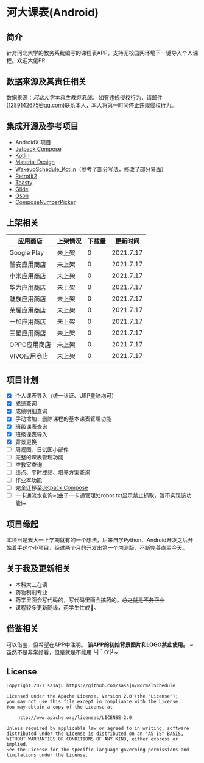 # 河大课表(Android)

## 简介

针对河北大学的教务系统编写的课程表APP，支持无校园网环境下一键导入个人课程。欢迎大佬PR

## 数据来源及其责任相关

数据来源：*河北大学本科生教务系统。*
如有违规侵权行为，请邮件(1289142675@qq.com)联系本人，本人将第一时间停止违规侵权行为。

## 集成开源及参考项目

- AndroidX 项目
- [Jetpack Compose](https://developer.android.com/jetpack/compose)
- [Kotlin](https://github.com/JetBrains/kotlin)
- [Material Design](https://github.com/material-components/material-components-android)
- [WakeupSchedule_Kotlin](https://github.com/YZune/WakeupSchedule_Kotlin)（参考了部分写法，修改了部分界面）
- [Retrofit2](https://github.com/square/retrofit)
- [Toasty](https://github.com/GrenderG/Toasty)
- [Glide](https://github.com/bumptech/glide)
- [Gson](https://github.com/google/gson)
- [ComposeNumberPicker](https://gist.github.com/vganin/a9a84653a9f48a2d669910fbd48e32d5)

## 上架相关

| 应用商店 | 上架情况 | 下载量 | 更新时间 |
| ------------- | ------------- |------|--|
| Google Play  | 未上架  | 0 |2021.7.17|
| 酷安应用商店  | 未上架  | 0 |2021.7.17|
| 小米应用商店  | 未上架  | 0 |2021.7.17|
| 华为应用商店  | 未上架  | 0 |2021.7.17|
| 魅族应用商店  | 未上架  | 0 |2021.7.17|
| 荣耀应用商店  | 未上架  | 0 |2021.7.17|
| 一加应用商店  | 未上架  | 0 |2021.7.17|
| 三星应用商店  | 未上架  | 0 |2021.7.17|
| OPPO应用商店  | 未上架  | 0 |2021.7.17|
| VIVO应用商店  | 未上架  | 0 |2021.7.17|

## 项目计划

- [x] 个人课表导入（统一认证、URP登陆均可）
- [x] 成绩查询
- [x] 成绩明细查询
- [x] 手动增加、删除课程的基本课表管理功能
- [x] 班级课表查询
- [x] 班级课表导入
- [x] 背景更换
- [ ] 周视图、日试图小部件
- [ ] 完整的课表管理功能
- [ ] 空教室查询
- [ ] 绩点、平时成绩、培养方案查询
- [ ] 作业本功能
- [ ] 完全迁移至[Jetpack Compose](https://developer.android.com/jetpack/compose)
- [ ] 一卡通流水查询~(由于一卡通管理处robot.txt显示禁止抓取，暂不实现该功能)~

## 项目缘起

本项目是我大一上学期就有的一个想法，后来自学Python、Android开发之后开始着手这个小项目，经过两个月的开发出第一个内测版，不断完善直至今天。

## 关于我及更新相关

- 本科大三在读
- 药物制剂专业
- 药学里面会写代码的，写代码里面会搞药的。~~总之就是不务正业~~
- 课程较多更新随缘，药学生忙成🐶。

## 借鉴相关

可以借鉴，但希望在APP中注明。
**该APP的初始背景图片和LOGO禁止使用。**
~虽然不是非常好看，但是就是不能用┗|｀O′|┛~

## License

```License
Copyright 2021 sasaju https://github.com/sasaju/NormalSchedule

Licensed under the Apache License, Version 2.0 (the "License");
you may not use this file except in compliance with the License.
You may obtain a copy of the License at

    http://www.apache.org/licenses/LICENSE-2.0

Unless required by applicable law or agreed to in writing, software
distributed under the License is distributed on an "AS IS" BASIS,
WITHOUT WARRANTIES OR CONDITIONS OF ANY KIND, either express or implied.
See the License for the specific language governing permissions and
limitations under the License.
```
